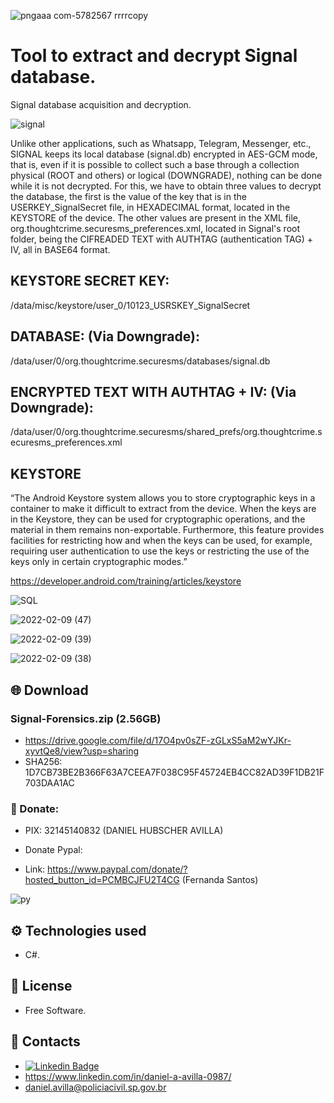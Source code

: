 ![pngaaa com-5782567 rrrrcopy](https://user-images.githubusercontent.com/102838167/202797891-47df542c-3c09-4718-a922-efacd194a587.png)

# Tool to extract and decrypt Signal database.

Signal database acquisition and decryption.

![signal](https://user-images.githubusercontent.com/102838167/202285009-4fdb283b-466c-47ae-9d8f-532d30d52cff.PNG)

Unlike other applications, such as Whatsapp, Telegram, Messenger, etc., SIGNAL keeps its local database (signal.db) encrypted in AES-GCM mode, that is, even if it is possible to collect such a base through a collection physical (ROOT and others) or logical (DOWNGRADE), nothing can be done while it is not decrypted.
For this, we have to obtain three values ​​to decrypt the database, the first is the value of the key that is in the USERKEY_SignalSecret file, in HEXADECIMAL format, located in the KEYSTORE of the device. The other values ​​are present in the XML file, org.thoughtcrime.securesms_preferences.xml, located in Signal's root folder, being the CIFREADED TEXT with AUTHTAG (authentication TAG) + IV, all in BASE64 format.

## KEYSTORE SECRET KEY:
/data/misc/keystore/user_0/10123_USRSKEY_SignalSecret

## DATABASE: (Via Downgrade):
/data/user/0/org.thoughtcrime.securesms/databases/signal.db

## ENCRYPTED TEXT WITH AUTHTAG + IV: (Via Downgrade):
/data/user/0/org.thoughtcrime.securesms/shared_prefs/org.thoughtcrime.securesms_preferences.xml

## KEYSTORE
“The Android Keystore system allows you to store cryptographic keys in a container to make it difficult to extract from the device. When the keys are in the Keystore, they can be used for cryptographic operations, and the material in them remains non-exportable. Furthermore, this feature provides facilities for restricting how and when the keys can be used, for example, requiring user authentication to use the keys or restricting the use of the keys only in certain cryptographic modes.”

https://developer.android.com/training/articles/keystore

![SQL](https://user-images.githubusercontent.com/102838167/202283462-514c167c-a3d7-447a-bede-50bc9322318c.PNG)

![2022-02-09 (47)](https://user-images.githubusercontent.com/102838167/202285590-2faf5171-4dc4-40b3-8fa8-e0df7cf4af68.png)

![2022-02-09 (39)](https://user-images.githubusercontent.com/102838167/202285490-1150c302-58ff-4bcb-98bf-0560c5e1cf8a.png)

![2022-02-09 (38)](https://user-images.githubusercontent.com/102838167/202285394-04e444f5-64f1-46c9-8947-c24ad9783dfa.png)

## 🌐 Download

### Signal-Forensics.zip (2.56GB)
- https://drive.google.com/file/d/17O4pv0sZF-zGLxS5aM2wYJKr-xyvtQe8/view?usp=sharing
- SHA256: 1D7CB73BE2B366F63A7CEEA7F038C95F45724EB4CC82AD39F1DB21F703DAA1AC

### 🚀 Donate:

- PIX: 32145140832 (DANIEL HUBSCHER AVILLA)

- Donate Pypal:
- Link: https://www.paypal.com/donate/?hosted_button_id=PCMBCJFU2T4CG (Fernanda Santos)

![py](https://user-images.githubusercontent.com/102838167/177612624-86f0eb35-c66c-4edd-9bb5-c813feae2565.PNG)

## ⚙️ Technologies used
- C#.

## 🚀 License
- Free Software.

## 🤖 Contacts
- [![Linkedin Badge](https://img.shields.io/badge/-LinkedIn-blue?style=flat-square&logo=Linkedin&logoColor=white&link=https://www.linkedin.com/in/daniel-a-avilla-0987/)](https://www.linkedin.com/in/daniel-a-avilla-0987/)
- https://www.linkedin.com/in/daniel-a-avilla-0987/
- daniel.avilla@policiacivil.sp.gov.br

